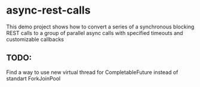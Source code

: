 # async-rest-calls

This demo project shows how to convert a series of a synchronous blocking REST calls to a group of parallel async calls with specified timeouts and customizable callbacks

## TODO:
Find a way to use new virtual thread for CompletableFuture instead of standart ForkJoinPool
